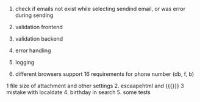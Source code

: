 1. check if emails not exist while selecting sendind email, or was error during sending

3. validation frontend
4. validation backend
7. error handling
9. logging


15. different browsers support
16 requirements for phone number (db, f, b)

1 file size of attachment  and other settings
2. escaapehtml and {{{}}}
3 mistake with localdate
4. birthday in search 
5. some tests

